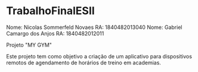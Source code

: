 # TrabalhoFinalESII

Nome: Nicolas Sommerfeld Novaes      RA: 1840482013040
Nome: Gabriel Camargo dos Anjos      RA: 1840482012011

Projeto "MY GYM"

Este projeto tem como objetivo a criação de um aplicativo para dispositivos remotos de agendamento de horários de treino em academias.
